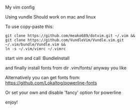 My vim config

Using vundle
Should work on mac and linux

To use copy-paste this:
```
git clone https://github.com/meako689/dotvim.git ~/.vim &&
git clone https://github.com/VundleVim/Vundle.vim.git ~/.vim/bundle/Vundle.vim &&
ln -s ~/.vim/vimrc ~/.vimrc
```

start vim and call :BundleInstall

and finally install fonts from dir .vim/fonts/ anyway you like

Alternatively you can get fonts from:
https://github.com/Lokaltog/powerline-fonts

Or set your own and disable 'fancy' option for powerline

enjoy!

